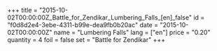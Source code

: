 +++
title = "2015-10-02T00:00:00Z_Battle_for_Zendikar_Lumbering_Falls_[en]_false"
id = "f0d8d2e4-3ebe-4311-b99e-dea9fb0b20ac"
date = "2015-10-02T00:00:00Z"
name = "Lumbering Falls"
lang = ["en"]
price = "0.20"
quantity = 4
foil = false
set = "Battle for Zendikar"
+++
